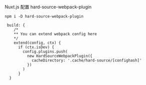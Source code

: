 Nuxt.js 配置 hard-source-webpack-plugin

```
npm i -D hard-source-webpack-plugin
```

```
 build: {
    /*
    ** You can extend webpack config here
    */
    extend(config, ctx) {
      if (ctx.isDev) {
        config.plugins.push(
          new HardSourceWebpackPlugin({
            cacheDirectory: '.cache/hard-source/[confighash]'
          })
        )
      }
  }
```
